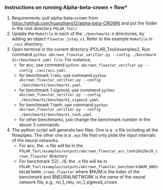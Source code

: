 ### Instructions on running Alpha-beta-crown + flow*

1. Requirements: pull alpha-beta-crown from <href>https://github.com/huanzhang12/alpha-beta-CROWN</href> and put the folder in the root directory `POLAR_Tool/`
2. Update the `Makefile` in each of the `./benchmark1-6` directories, by adding an object `flowstar_1step_v1`. Refer to the example `Makefile` in `./acc` directory.
3. Open terminal in the current directory (POLAR_Tool/examples/). Run command `python abcrown_flowstar_verifier.py --config ./benchmark dir/benchmark yaml file`. For instance, 
   * for acc, use command `python abcrown_flowstar_verifier.py --config ./acc/acc.yaml`.
   * for benchmark 1 relu, use command `python abcrown_flowstar_verifier.py --config ./benchmark1/benchmark1.yaml`.
   * for benchmark 1 sigmoid, use command `python abcrown_flowstar_verifier.py --config ./benchmark1/benchmark1_sigmoid.yaml`.
   * for benchmark 1 tanh, use command `python abcrown_flowstar_verifier.py --config ./benchmark1/benchmark1_tanh.yaml`.
   * for other benchmarks, just change the benchmark number in the above 3 commands.
4. The python script will generate two files. One is a `.m` file including all the flowpipes. The other one is a `.eps` file that only plots the input intervals of the neural networks. 
   * For acc, the `.m` file will be in the `POLAR_Tool/examples/outputs/abcrown_flowstar_acc_tanh20x20x20_crown_flowstar` directory
   * For benchmark 1/2/.../6, the `.m` file will be in `POLAR_Tool/examples/outputs/abcrown_flowstar_benchmark$NUM_$NEURALNETWORK_crown_flowstar` where $NUM is the index of the benchmark and $NEURALNETWORK is the name of the neural network file, e.g., nn_1_relu, nn_1_sigmoid_crown.
  
